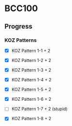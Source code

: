 # BCC100

## Progress
### KOZ Patterns
- [X] KOZ Pattern 1-1 + 2
- [X] KOZ Pattern 1-2 + 2
- [X] KOZ Pattern 1-3 + 2
- [X] KOZ Pattern 1-4 + 2
- [X] KOZ Pattern 1-5 + 2
- [X] KOZ Pattern 1-6 + 2
- [ ] KOZ Pattern 1-7 + 2 (stupid)
- [X] KOZ Pattern 1-8 + 2

